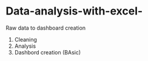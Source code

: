 # Data-analysis-with-excel-
Raw data to dashboard creation
1) Cleaning
2) Analysis
3) Dashbord creation (BAsic)
